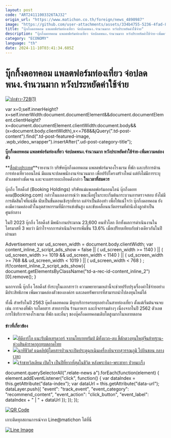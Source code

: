 ```yaml
---
layout: post
code: "ART24111003326TAJ32"
origin_url: "https://www.matichon.co.th/foreign/news_4890987"
image: "https://github.com/user-attachments/assets/334b4755-5236-4fad-89e6-95cab7af0f39"
title: "บุ๊กกิ้งดอทคอม แพลตฟอร์มท่องเที่ยว จ่อปลดพนง.จำนวนมาก หวังประหยัดค่าใช้จ่าย"
description: "บุ๊กกิ้งดอทคอม แพลตฟอร์มท่องเที่ยว จ่อปลดพนง.จำนวนมาก หวังประหยัดค่าใช้จ่าย-เพิ่มความคล่องตัว "
category: "ECONOMY"
language: "th"
date: 2024-11-10T03:41:34.605Z
---
```


# บุ๊กกิ้งดอทคอม แพลตฟอร์มท่องเที่ยว จ่อปลดพนง.จำนวนมาก หวังประหยัดค่าใช้จ่าย

[![](https://www.matichon.co.th/wp-content/uploads/2024/11/ปกข่าว-7281-79.jpg "ปกข่าว-728(1)")](https://www.matichon.co.th/wp-content/uploads/2024/11/ปกข่าว-7281-79.jpg)

var x=0;self.innerHeight?x=self.innerWidth:document.documentElement&&document.documentElement.clientHeight?x=document.documentElement.clientWidth:document.body&&(x=document.body.clientWidth),x<=768&&jQuery(".td-post-content").find(".td-post-featured-image, .wpb\_video\_wrapper").insertAfter(".ud-post-category-title");

**บุ๊กกิ้งดอทคอม แพลตฟอร์มท่องเที่ยว จ่อปลดพนง.จำนวนมาก หวังประหยัดค่าใช้จ่าย-เพิ่มความคล่องตัว** 

**[สื่อต่างประเทศ](https://economictimes.indiatimes.com/news/international/business/booking-com-could-cut-jobs-as-part-of-reorganization-plan/articleshow/115112890.cms?from=mdr#goog_rewarded)**รายงานว่า บริษัทบุ๊กกิ้งดอทคอม แพลตฟอร์มจองโรงแรม ที่พัก และบริการด้านการท่องเที่ยวออนไลน์ มีแผนจะปลดพนักงานจำนวนมาก เพื่อปรัปโครงสร้างใหม่ แต่ยังไม่มีการระบุตัวเลขอย่างชัดเจน และจะเผยรายละเอียดดังกล่าว **ในเวลาที่สมควร**

บุ๊กกิ้ง โฮลดิ้งส์ (Booking Holdings) บริษัทแม่แพลตฟอร์มออนไลน์ บุ๊กกิ้งดอทคอม(Booking.com) กล่าวในแถลงการณ์ว่า ขณะนี้อยู่ในระยะเริ่มต้นกระบวนการตรวจสอบ ยังไม่มีการตัดสินใจที่แน่ชัด นับเป็นขั้นตอนเชิงรุกที่ยาก แต่จำเป็นต้องทำ เพื่อให้แน่ใจว่า บุ๊กกิ้งดอทคอม ยังคงมีความคล่องตัวในอุตสาหกรรมที่มีการแข่งขันสูง และขับเคลื่อนนวัตกรรมที่คำนึงถึงลูกค้าเป็นศูนย์กลาง

ในปี 2023 บุ๊กกิ้ง โฮลดิ้งส์ มีพนักงานประมาณ 23,600 คนทั่วโลก อีกทั้งผลการดำเนินงานในไตรมาสที่ 3 พบว่า มีกำไรจากการดำเนินกิจการเพิ่มขึ้น 13.6% เมื่อเปรียบเทียบกับช่วงเดียวกันในปีผ่านมา

Advertisement var ud\_screen\_width = document.body.clientWidth; var content\_inline\_2\_script\_ads\_show = false || ( ud\_screen\_width >= 1140 ) || ( ud\_screen\_width >= 1019 && ud\_screen\_width < 1140 ) || ( ud\_screen\_width >= 768 && ud\_screen\_width < 1019 ) || ( ud\_screen\_width < 768 ) ; if(!content\_inline\_2\_script\_ads\_show){ document.getElementsByClassName("td-a-rec-id-content\_inline\_2")\[0\].remove(); }

นอกจากนี้ บุ๊กกิ้ง โฮลดิ้งส์ ยังระบุในเอกสารว่า ความพยายามเหล่านี้จะช่วยปรับปรุงเรื่องค่าใช้จ่ายอย่างมีประสิทธิภาพ เพิ่มความคล่องตัวขององค์กร และลดทรัพยากรที่สามารถนำไปลงทุนใหม่ได้

ทั้งนี้ สำหรับในปี 2563 บุ๊คกิ้งดอทคอม มีทุกบริการครบทุกอย่างในสายท่องเที่ยว ตั้งแต่เริ่มต้นจนจบ เช่น การจองที่พัก รถโดยสาร สายการบิน ร้านอาหาร และกิจกรรมต่างๆ เนื่องจากในปี 2562 ตัวเลขการใช้บริการจองโรงแรม ที่พัก และอื่นๆ ของบุ๊คกิ้งดอทคอมเติบโตสูงมากในหลายตลาด

#### ข่าวที่เกี่ยวข้อง

*   [![](https://www.matichon.co.th/wp-content/uploads/2024/11/111-30.jpg)ทีดีอาร์ไอ แนะรับมือเทรดวอร์ จากนโยบายทรัมป์ มีทั้งบวก-ลบ ชี้ตักตวงทุนใหญ่จีนย้ายฐาน-ห่วงสินค้าราคาถูกทุบตลาดไทย](https://www.matichon.co.th/economy/news_4890840)
*   [![](https://www.matichon.co.th/wp-content/uploads/2024/11/11-85.jpg)นาทีชีวิต! แฉคลิปผู้โดยสารป่วนจะเปิดประตูฉุกเฉินเครื่องบินจากสุวรรณภูมิ ไปอินชอน กลางเวหา](https://www.matichon.co.th/social/news_4890709)
*   [![](https://www.matichon.co.th/wp-content/uploads/2024/11/AFP__20241104__36LJ8TH__v1__HighRes__SafricaBritainRoyalsEarthshotPrize.jpg)เจ้าชายวิลเลียม เปิดใจ เป็นปีที่ยากที่สุดในชีวิต หลังพระบิดา-พระชายา ป่วยมะเร็ง](https://www.matichon.co.th/foreign/news_4890659)

document.querySelectorAll(".relate-news a").forEach(function(element) { element.addEventListener("click", function() { var dataIndex = this.getAttribute("data-index"); var dataUrl = this.getAttribute("data-url"); dataLayer.push({ "event": "track\_event", "event\_category": "recommend\_content", "event\_action": "click\_button", "event\_label": dataIndex + " | " + dataUrl }); }); });

[![QR Code](https://www.matichon.co.th/wp-content/uploads/2023/07/wob1371z.jpg)](https://lin.ee/ht0nDxX)

เกาะติดทุกสถานการณ์จาก Line@matichon ได้ที่นี่

[![Line Image](https://www.matichon.co.th/wp-content/uploads/2023/07/th.png)](https://lin.ee/ht0nDxX)